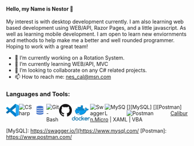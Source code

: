 #### Hello, my Name is Nestor 👋

My interest is with desktop development currently. I am also learning web based development using WEB/API, Razor Pages, and a little javascript. As well as learning mobile development. I am open to learn new enviornments and methods to help make me a better and well rounded programmer. Hoping to work with a great team!

- 🔭 I’m currently working on a Rotation System.
- 🌱 I’m currently learning WEB/API, MVC 
- 👯 I’m looking to collaborate on any C# related projects. 
- 📫 How to reach me: nes_cal@msn.com

### Languages and Tools:

[<img align="left" alt="Visual Studio Code" width="35px" src="https://raw.githubusercontent.com/github/explore/80688e429a7d4ef2fca1e82350fe8e3517d3494d/topics/visual-studio-code/visual-studio-code.png" />][Visual Studio]
[<img align="left" alt="CSharp" width="40px" src="https://user-images.githubusercontent.com/25181517/121405384-444d7300-c95d-11eb-959f-913020d3bf90.png" />][CSharp]
[<img align="left" alt="SQL" width="35px" src="https://raw.githubusercontent.com/github/explore/80688e429a7d4ef2fca1e82350fe8e3517d3494d/topics/sql/sql.png" />][SQL]
[<img align="left" alt="Git-Bash" width="35px" src="https://user-images.githubusercontent.com/25181517/117364277-fc4eb280-aebd-11eb-8769-a3583c6a2037.png" />][GIT]
[<img align="left" alt="GitHub" width="35px" src="https://raw.githubusercontent.com/github/explore/78df643247d429f6cc873026c0622819ad797942/topics/github/github.png" />][GITHUB]
[<img align="left" alt="Docker" width="50px" src="https://raw.githubusercontent.com/github/explore/80688e429a7d4ef2fca1e82350fe8e3517d3494d/topics/docker/docker.png" />][DOCKER]
[<img align="left" alt="Swagger" width="40px" src="https://user-images.githubusercontent.com/25181517/186711335-a3729606-5a78-4496-9a36-06efcc74f800.png" />][SWAGGER]
[<img align="left" alt="MySQL" width="60px" src="https://user-images.githubusercontent.com/25181517/183896128-ec99105a-ec1a-4d85-b08b-1aa1620b2046.png" />][MySQL]
[<img align="left" alt="Postman" width="120px" src="https://cdn.svgporn.com/logos/postman.svg" />][Postman]
<a href="https://caliburnmicro.com/" title="Home">Caliburn.Micro</a>
| XAML
| VBA






[Visual Studio]: https://visualstudio.microsoft.com/
[CSharp]: https://docs.microsoft.com/en-us/dotnet/csharp/programming-guide/
[SQL]: https://docs.microsoft.com/en-us/sql/?view=sql-server-ver16
[GIT]: https://git-scm.com/
[GITHUB]: https://github.com/
[DOCKER]: https://www.docker.com/
[SWAGGER]: https://swagger.io/
[MySQL]: https://swagger.io/](https://www.mysql.com/
[Postman]: https://www.postman.com/
